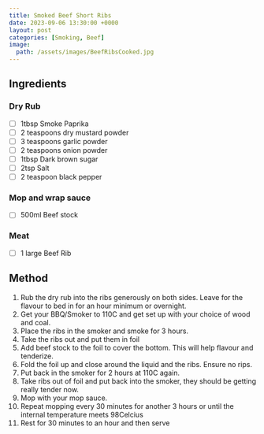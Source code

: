 ```yaml
---
title: Smoked Beef Short Ribs
date: 2023-09-06 13:30:00 +0000
layout: post
categories: [Smoking, Beef]
image:
  path: /assets/images/BeefRibsCooked.jpg
---
```

## Ingredients
### Dry Rub
- [ ] 1tbsp Smoke Paprika
- [ ] 2 teaspoons dry mustard powder
- [ ] 3 teaspoons garlic powder
- [ ] 2 teaspoons onion powder
- [ ] 1tbsp Dark brown sugar
- [ ] 2tsp Salt
- [ ] 2 teaspoon black pepper

### Mop and wrap sauce
- [ ] 500ml Beef stock

### Meat
- [ ] 1 large Beef Rib

## Method
1. Rub the dry rub into the ribs generously on both sides. Leave for the flavour to bed in for an hour minimum or overnight.
2. Get your BBQ/Smoker to 110C and get set up with your choice of wood and coal.
3. Place the ribs in the smoker and smoke for 3 hours.
4. Take the ribs out and put them in foil
5. Add beef stock to the foil to cover the bottom. This will help flavour and tenderize.
6. Fold the foil up and close around the liquid and the ribs. Ensure no rips.
7. Put back in the smoker for 2 hours at 110C again.
8. Take ribs out of foil and put back into the smoker, they should be getting really tender now.
9. Mop with your mop sauce. 
10. Repeat mopping every 30 minutes for another 3 hours or until the internal temperature meets 98Celcius
11. Rest for 30 minutes to an hour and then serve